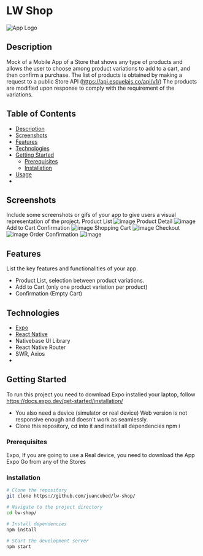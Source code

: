 # LW Shop

![App Logo](app-logo.png)

## Description

Mock of a Mobile App of a Store that shows any type of products and allows the user to choose among product variations to add to a cart, and then confirm a purchase. 
The list of products is obtained by making a request to a public Store API (https://api.escuelajs.co/api/v1/) 
The products are modified upon response to comply with the requirement of the variations. 

## Table of Contents

- [Description](#description)
- [Screenshots](#screenshots)
- [Features](#features)
- [Technologies](#technologies)
- [Getting Started](#getting-started)
  - [Prerequisites](#prerequisites)
  - [Installation](#installation)
- [Usage](#usage)
-  
## Screenshots

Include some screenshots or gifs of your app to give users a visual representation of the project.
Product List
![image](https://github.com/juancubed/lw-shop/assets/88357714/dca5eaa6-9a2e-406e-8b04-2be9d3f18f2a)
Product Detail
![image](https://github.com/juancubed/lw-shop/assets/88357714/9f7f384b-858a-4c5e-ab8e-558031c54fd8)
Add to Cart Confirmation
![image](https://github.com/juancubed/lw-shop/assets/88357714/be4aeb52-e106-4e01-9349-f72d5d38fcbc)
Shopping Cart 
![image](https://github.com/juancubed/lw-shop/assets/88357714/a9c5fca5-4251-4b2d-a71c-06da83ab94d7)
Checkout 
![image](https://github.com/juancubed/lw-shop/assets/88357714/fcff0d66-5db2-4dc3-9a83-e726baf9de4b)
Order Confirmation
![image](https://github.com/juancubed/lw-shop/assets/88357714/c8be2c09-db0f-4723-92d8-e94859754135)


## Features

List the key features and functionalities of your app.

- Product List, selection between product variations. 
- Add to Cart (only one product variation per product)
- Confirmation (Empty Cart)

## Technologies

- [Expo](https://expo.io/)
- [React Native](https://reactnative.dev/)
- Nativebase UI Library
- React Native Router
- SWR, Axios
- 
## Getting Started

To run this project you need to download Expo installed your laptop, follow https://docs.expo.dev/get-started/installation/
- You also need a device (simulator or real device) Web version is not responsive enough and doesn't work as seamlessly.
- Clone this repository, cd into it and install all dependencies npm i

### Prerequisites

Expo,
If you are going to use a Real device, you need to download the App Expo Go from any of the Stores

### Installation

```bash
# Clone the repository
git clone https://github.com/juancubed/lw-shop/

# Navigate to the project directory
cd lw-shop/

# Install dependencies
npm install

# Start the development server
npm start
